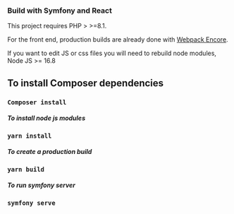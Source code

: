 ### Build with Symfony and React

This project requires PHP > >=8.1.

For the front end, production builds are already done with [Webpack Encore](https://symfony.com/doc/current/frontend.html). 

If you want to edit JS or css files you will need to rebuild node modules, Node JS >= 16.8
## To install Composer dependencies
### `Composer install`

##### To install node js modules
### `yarn install`

##### To create a production build

### `yarn build`

##### To run symfony server
### `symfony serve`